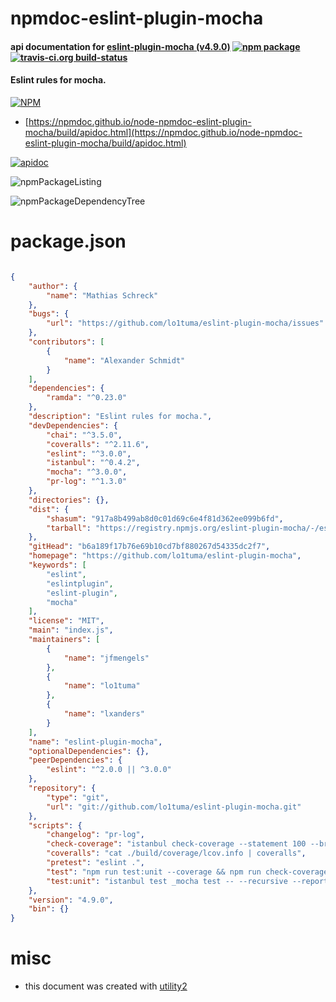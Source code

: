 # npmdoc-eslint-plugin-mocha

#### api documentation for  [eslint-plugin-mocha (v4.9.0)](https://github.com/lo1tuma/eslint-plugin-mocha)  [![npm package](https://img.shields.io/npm/v/npmdoc-eslint-plugin-mocha.svg?style=flat-square)](https://www.npmjs.org/package/npmdoc-eslint-plugin-mocha) [![travis-ci.org build-status](https://api.travis-ci.org/npmdoc/node-npmdoc-eslint-plugin-mocha.svg)](https://travis-ci.org/npmdoc/node-npmdoc-eslint-plugin-mocha)

#### Eslint rules for mocha.

[![NPM](https://nodei.co/npm/eslint-plugin-mocha.png?downloads=true&downloadRank=true&stars=true)](https://www.npmjs.com/package/eslint-plugin-mocha)

- [https://npmdoc.github.io/node-npmdoc-eslint-plugin-mocha/build/apidoc.html](https://npmdoc.github.io/node-npmdoc-eslint-plugin-mocha/build/apidoc.html)

[![apidoc](https://npmdoc.github.io/node-npmdoc-eslint-plugin-mocha/build/screenCapture.buildCi.browser.%252Ftmp%252Fbuild%252Fapidoc.html.png)](https://npmdoc.github.io/node-npmdoc-eslint-plugin-mocha/build/apidoc.html)

![npmPackageListing](https://npmdoc.github.io/node-npmdoc-eslint-plugin-mocha/build/screenCapture.npmPackageListing.svg)

![npmPackageDependencyTree](https://npmdoc.github.io/node-npmdoc-eslint-plugin-mocha/build/screenCapture.npmPackageDependencyTree.svg)



# package.json

```json

{
    "author": {
        "name": "Mathias Schreck"
    },
    "bugs": {
        "url": "https://github.com/lo1tuma/eslint-plugin-mocha/issues"
    },
    "contributors": [
        {
            "name": "Alexander Schmidt"
        }
    ],
    "dependencies": {
        "ramda": "^0.23.0"
    },
    "description": "Eslint rules for mocha.",
    "devDependencies": {
        "chai": "^3.5.0",
        "coveralls": "^2.11.6",
        "eslint": "^3.0.0",
        "istanbul": "^0.4.2",
        "mocha": "^3.0.0",
        "pr-log": "^1.3.0"
    },
    "directories": {},
    "dist": {
        "shasum": "917a8b499ab8d0c01d69c6e4f81d362ee099b6fd",
        "tarball": "https://registry.npmjs.org/eslint-plugin-mocha/-/eslint-plugin-mocha-4.9.0.tgz"
    },
    "gitHead": "b6a189f17b76e69b10cd7bf880267d54335dc2f7",
    "homepage": "https://github.com/lo1tuma/eslint-plugin-mocha",
    "keywords": [
        "eslint",
        "eslintplugin",
        "eslint-plugin",
        "mocha"
    ],
    "license": "MIT",
    "main": "index.js",
    "maintainers": [
        {
            "name": "jfmengels"
        },
        {
            "name": "lo1tuma"
        },
        {
            "name": "lxanders"
        }
    ],
    "name": "eslint-plugin-mocha",
    "optionalDependencies": {},
    "peerDependencies": {
        "eslint": "^2.0.0 || ^3.0.0"
    },
    "repository": {
        "type": "git",
        "url": "git://github.com/lo1tuma/eslint-plugin-mocha.git"
    },
    "scripts": {
        "changelog": "pr-log",
        "check-coverage": "istanbul check-coverage --statement 100 --branch 100 --function 100 --lines 100",
        "coveralls": "cat ./build/coverage/lcov.info | coveralls",
        "pretest": "eslint .",
        "test": "npm run test:unit --coverage && npm run check-coverage",
        "test:unit": "istanbul test _mocha test -- --recursive --reporter dot"
    },
    "version": "4.9.0",
    "bin": {}
}
```



# misc
- this document was created with [utility2](https://github.com/kaizhu256/node-utility2)
